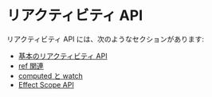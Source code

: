 # リアクティビティ API

リアクティビティ API には、次のようなセクションがあります:

- [基本のリアクティビティ API](/api/basic-reactivity.html)
- [ref 関連](/api/refs-api.html)
- [computed と watch](/api/computed-watch-api.html)
- [Effect Scope API](/api/effect-scope.html)
